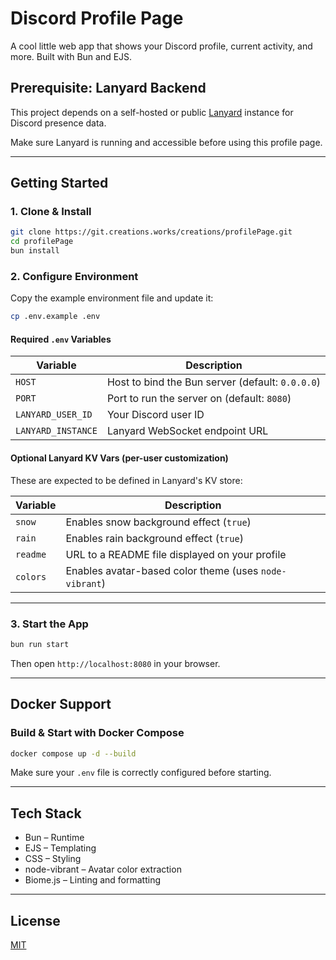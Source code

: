 # Discord Profile Page

A cool little web app that shows your Discord profile, current activity, and more. Built with Bun and EJS.

## Prerequisite: Lanyard Backend

This project depends on a self-hosted or public [Lanyard](https://github.com/Phineas/lanyard) instance for Discord presence data.

Make sure Lanyard is running and accessible before using this profile page.

---

## Getting Started

### 1. Clone & Install

```bash
git clone https://git.creations.works/creations/profilePage.git
cd profilePage
bun install
```

### 2. Configure Environment

Copy the example environment file and update it:

```bash
cp .env.example .env
```

#### Required `.env` Variables

| Variable           | Description                                      |
|--------------------|--------------------------------------------------|
| `HOST`             | Host to bind the Bun server (default: `0.0.0.0`) |
| `PORT`             | Port to run the server on (default: `8080`)      |
| `LANYARD_USER_ID`  | Your Discord user ID                             |
| `LANYARD_INSTANCE` | Lanyard WebSocket endpoint URL                   |

#### Optional Lanyard KV Vars (per-user customization)

These are expected to be defined in Lanyard's KV store:

| Variable  | Description                                                 |
|-----------|-------------------------------------------------------------|
| `snow`    | Enables snow background effect (`true`)                     |
| `rain`    | Enables rain background effect (`true`)                     |
| `readme`  | URL to a README file displayed on your profile              |
| `colors`  | Enables avatar-based color theme (uses `node-vibrant`)      |

---

### 3. Start the App

```bash
bun run start
```

Then open `http://localhost:8080` in your browser.

---

## Docker Support

### Build & Start with Docker Compose

```bash
docker compose up -d --build
```

Make sure your `.env` file is correctly configured before starting.

---

## Tech Stack

- Bun – Runtime
- EJS – Templating
- CSS – Styling
- node-vibrant – Avatar color extraction
- Biome.js – Linting and formatting

---

## License

[MIT](/LICENSE)
